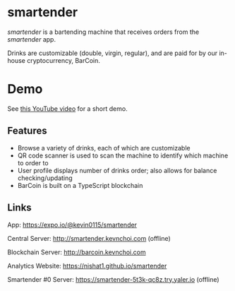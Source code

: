 # smartender
*smartender* is a bartending machine that receives orders from the *smartender* app.

Drinks are customizable (double, virgin, regular), and are paid for by our in-house cryptocurrency, BarCoin.

# Demo
See [this YouTube video](https://www.youtube.com/watch?v=o8KIC-9Z7Os) for a short demo.

## Features
- Browse a variety of drinks, each of which are customizable
- QR code scanner is used to scan the machine to identify which machine to order to
- User profile displays number of drinks order; also allows for balance checking/updating
- BarCoin is built on a TypeScript blockchain

## Links
App: https://expo.io/@kevin0115/smartender

Central Server: http://smartender.kevnchoi.com (offline)

Blockchain Server: http://barcoin.kevnchoi.com

Analytics Website: https://nishat1.github.io/smartender

Smartender #0 Server: https://smartender-5t3k-qc8z.try.yaler.io (offline)
